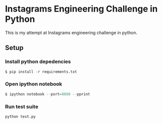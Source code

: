 # Instagrams Engineering Challenge in Python

This is my attempt at Instagrams engineering challenge in python.

## Setup

### Install python depedencies

```python
$ pip install -r requirements.txt
```

### Open ipython notebook

```python
$ ipython notebook --port=8080 --pprint
```

### Run test suite

```python
python test.py
```